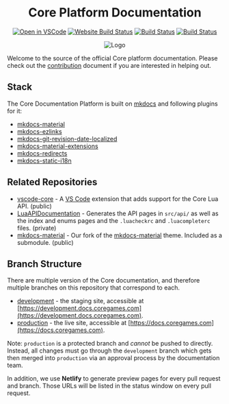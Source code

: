 <div align="center">

# Core Platform Documentation

[![Open in VSCode](https://img.shields.io/static/v1?logo=visualstudiocode&label=&message=Open%20in%20Visual%20Studio%20Code&labelColor=2c2c32&color=007acc&logoColor=007acc)](https://open.vscode.dev/ManticoreGames/platform-documentation) [![Website Build Status](https://api.netlify.com/api/v1/badges/c0780d7f-a678-49fd-b50e-ffe26f95147f/deploy-status)](https://app.netlify.com/sites/manticore-docs/deploys) [![Build Status](https://github.com/ManticoreGamesInc/platform-documentation/workflows/Build%20&%20Deploy%20(Development)/badge.svg)](https://github.com/ManticoreGamesInc/platform-documentation/actions?query=workflow%3A%22Build+%26+Deploy+%28Development%29%22) [![Build Status](https://github.com/ManticoreGamesInc/platform-documentation/workflows/Build%20&%20Deploy%20(Production)/badge.svg)](https://github.com/ManticoreGamesInc/platform-documentation/actions?query=workflow%3A%22Build+%26+Deploy+%28Production%29%22)

![Logo](https://i.imgur.com/qGXJGGE.jpeg)
</div>

Welcome to the source of the official Core platform documentation. Please check out the [contribution](CONTRIBUTING.md) document if you are interested in
helping out.

## Stack

The Core Documentation Platform is built on [mkdocs](https://github.com/mkdocs/mkdocs/) and following plugins for it:

- [mkdocs-material](https://github.com/squidfunk/mkdocs-material/)
- [mkdocs-ezlinks](https://github.com/orbikm/mkdocs-ezlinks-plugin)
- [mkdocs-git-revision-date-localized](https://github.com/timvink/mkdocs-git-revision-date-localized-plugin)
- [mkdocs-material-extensions](https://github.com/facelessuser/mkdocs-material-extensions)
- [mkdocs-redirects](https://github.com/datarobot/mkdocs-redirects)
- [mkdocs-static-i18n](https://github.com/ultrabug/mkdocs-static-i18n/)

## Related Repositories

- [vscode-core](https://github.com/ManticoreGamesInc/vscode-core) - A [VS Code](https://code.visualstudio.com/) extension that adds support for the Core Lua API. (public)
- [LuaAPIDocumentation](https://github.com/ManticoreGamesInc/LuaAPIDocumentation) - Generates the API pages in `src/api/` as well as the index and enums pages and the `.luacheckrc` and `.luacompleterc` files. (private)
- [mkdocs-material](https://github.com/ManticoreGamesInc/mkdocs-material) - Our fork of the [mkdocs-material](https://github.com/squidfunk/mkdocs-material/) theme. Included as a submodule. (public)

## Branch Structure

There are multiple version of the Core documentation, and therefore multiple branches on this repository that correspond to each.

- [development](https://development.docs.coregames.com) - the staging site, accessible at [https://development.docs.coregames.com](https://development.docs.coregames.com).
- [production](https://docs.coregames.com) - the live site, accessible at [https://docs.coregames.com](https://docs.coregames.com).

Note: `production` is a protected branch and _cannot_ be pushed to directly. Instead, all changes must go through the `development` branch which gets then merged into `production` via an approval process by the documentation team.

In addition, we use **Netlify** to generate preview pages for every pull request and branch. Those URLs will be listed in the status window on every pull request.
